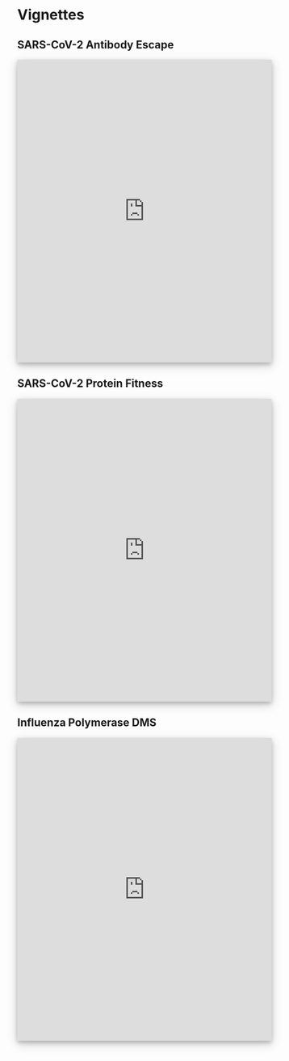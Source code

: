 # Vignettes

## SARS-CoV-2 Antibody Escape

<div style="text-align: center;">

<iframe 
  src="https://dms-viz.github.io/v0/?data=https%3A%2F%2Fraw.githubusercontent.com%2Fdms-viz%2Fconfigure_dms_viz%2Fmain%2Ftests%2Fsars2%2Foutput%2Fsars2.json" 
  width="100%" 
  height="600px" 
  style="border:0; margin: 0 auto; display: block; box-shadow: 0 4px 8px 0 rgba(0, 0, 0, 0.2), 0 6px 20px 0 rgba(0, 0, 0, 0.19);">
</iframe>

</div>

## SARS-CoV-2 Protein Fitness

<div style="text-align: center;">

<iframe 
  src="https://dms-viz.github.io/v0/?data=https%3A%2F%2Fraw.githubusercontent.com%2Fjbloomlab%2FSARS2-mut-fitness%2Fmain%2Fresults%2Fdms-viz%2Fmut_fitness.json&markdown=https%3A%2F%2Fraw.githubusercontent.com%2Fjbloomlab%2FSARS2-mut-fitness%2Fmain%2FREADME.md&s=mean&fi=%257B%2522expected_count%2522%253A10.060741%257D" 
  width="100%" 
  height="600px" 
  style="border:0; margin: 0 auto; display: block; box-shadow: 0 4px 8px 0 rgba(0, 0, 0, 0.2), 0 6px 20px 0 rgba(0, 0, 0, 0.19);">
</iframe>

</div>

## Influenza Polymerase DMS

<div style="text-align: center;">

<iframe 
  src="https://dms-viz.github.io/v0/?data=https%3A%2F%2Fgist.githubusercontent.com%2FWillHannon-MCB%2Fb614559c9d4d45289fe5ce1054bded59%2Fraw%2Feb6a97594a5b7410cca52a7d88c1397a9c4b8886%2Finfluenza-pb1.json" 
  width="100%" 
  height="600px" 
  style="border:0; margin: 0 auto; display: block; box-shadow: 0 4px 8px 0 rgba(0, 0, 0, 0.2), 0 6px 20px 0 rgba(0, 0, 0, 0.19);">
</iframe>

</div>

